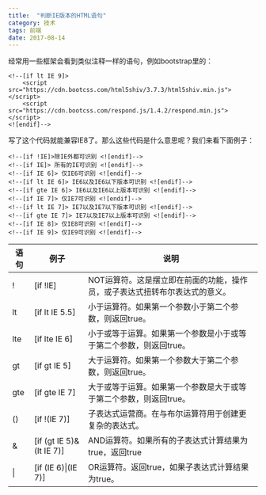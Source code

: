 ```yaml
---
title:  "判断IE版本的HTML语句"
category: 技术
tags: 前端
date: 2017-08-14
---
```

经常用一些框架会看到类似注释一样的语句，例如bootstrap里的：
```
<!--[if lt IE 9]>
    <script src="https://cdn.bootcss.com/html5shiv/3.7.3/html5shiv.min.js"></script>
    <script src="https://cdn.bootcss.com/respond.js/1.4.2/respond.min.js"></script>
<![endif]-->
```
写了这个代码就能兼容IE8了。那么这些代码是什么意思呢？我们来看下面例子：
``` 
<!--[if !IE]>除IE外都可识别 <![endif]-->
<!--[if IE]> 所有的IE可识别 <![endif]-->
<!--[if IE 6]> 仅IE6可识别 <![endif]-->
<!--[if lt IE 6]> IE6以及IE6以下版本可识别 <![endif]-->
<!--[if gte IE 6]> IE6以及IE6以上版本可识别 <![endif]-->
<!--[if IE 7]> 仅IE7可识别 <![endif]-->
<!--[if lt IE 7]> IE7以及IE7以下版本可识别 <![endif]-->
<!--[if gte IE 7]> IE7以及IE7以上版本可识别 <![endif]-->
<!--[if IE 8]> 仅IE8可识别 <![endif]-->
<!--[if IE 9]> 仅IE9可识别 <![endif]-->
```

语句  | 例子                     | 说明
------|--------------------------|---------------------------------------------------------------------------
!     | [if !IE]                 | NOT运算符。这是摆立即在前面的功能，操作员，或子表达式扭转布尔表达式的意义。
lt    | [if lt IE 5.5]           | 小于运算符。如果第一个参数小于第二个参数，则返回true。
lte   | [if lte IE 6]            | 小于或等于运算。如果第一个参数是小于或等于第二个参数，则返回true。
gt    | [if gt IE 5]             | 大于运算符。如果第一个参数大于第二个参数，则返回true。
gte   | [if gte IE 7]            | 大于或等于运算。如果第一个参数是大于或等于第二个参数，则返回true。
()    | [if !(IE 7)]             | 子表达式运营商。在与布尔运算符用于创建更复杂的表达式。
&     | [if (gt IE 5)&(lt IE 7)] | AND运算符。如果所有的子表达式计算结果为true，返回true
&#124;| [if (IE 6)&#124;(IE 7)]  | OR运算符。返回true，如果子表达式计算结果为true。